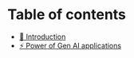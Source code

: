 # Table of contents

* [🚀 Introduction](README.md)
* [⚡ Power of Gen AI applications](power-of-gen-ai-applications.md)
